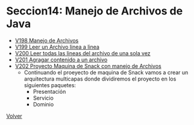 # Seccion14: Manejo de Archivos de Java
* [V198 Manejo de Archivos](V198_Manejo_de_Archivos_en_Java/src/archivos/CrearArchivo.java)
* [V199 Leer un Archivo linea a linea](V199_Leer_un_Archivo_en_Java/src/archivos/LeerArchivo.java)
* [V200 Leer todas las lineas del archivo de una sola vez](V200_Leer_todo_el_Archivo/src/archivos/LeerTodo.java)
* [V201 Agragar contenido a un archivo](V201_Escribir_a_un_Archivo/src/archivos/AgregarContenidoArchivo.java)
* [V202 Proyecto Maquina de Snack con manejo de Archivos](V202_Proyecto_Maquina_de_Snacks_con_Manejo_de_Archivos/Docs/arquitectura-multicapas.jpg)
    - Continuando el proeyecto de maquina de Snack vamos a crear un 
        arquitectura multicapas donde dividiremos el proyecto en los 
        siguientes paquetes:
        * Presentación
        * Servicio
        * Dominio

[Volver](../)